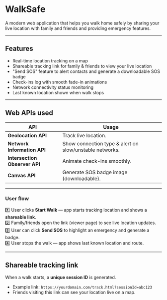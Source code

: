 # WalkSafe

A modern web application that helps you walk home safely by sharing your live location with family and friends and providing emergency features.

---

## Features

 - Real-time location tracking on a map  
 - Shareable tracking link for family & friends to view your live location  
 - "Send SOS" feature to alert contacts and generate a downloadable SOS badge  
 - Check-ins log with smooth fade-in animations  
 - Network connectivity status monitoring  
 - Last known location shown when walk stops  

---

## Web APIs used

| API                      | Usage                                 |
|--------------------------|---------------------------------------|
| **Geolocation API**      | Track live location.                 |
| **Network Information API** | Show connection type & alert on slow/unstable networks. |
| **Intersection Observer API** | Animate check-ins smoothly. |
| **Canvas API**           | Generate SOS badge image (downloadable). |

---

### User flow

1️⃣ User clicks **Start Walk** — app starts tracking location and shows a **shareable link**.  
2️⃣ Family/friends open the link (viewer page) to see live location updates.  
3️⃣ User can click **Send SOS** to highlight an emergency and generate a badge.  
4️⃣ User stops the walk — app shows last known location and route.  

---

## Shareable tracking link

When a walk starts, a **unique session ID** is generated.  
- Example link: `https://yourdomain.com/track.html?sessionId=abc123`
- Friends visiting this link can see your location live on a map.

